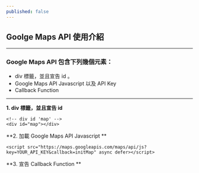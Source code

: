 ```yaml
---
published: false
---
```

## Goolge Maps API 使用介紹     
---
### Google Maps API 包含下列幾個元素：
- div 標籤，並且宣告 id 。
- Google Maps API Javascript 以及 API Key
- Callback Function
---
**1. div 標籤，並且宣告 id**
```
<!-- div id 'map' --> 
<div id="map"></div>
```
**2. 加載 Google Maps API Javascript **
```
<script src="https://maps.googleapis.com/maps/api/js?key=YOUR_API_KEY&callback=initMap" async defer></script>
```
**3. 宣告 Callback Function **
```
```